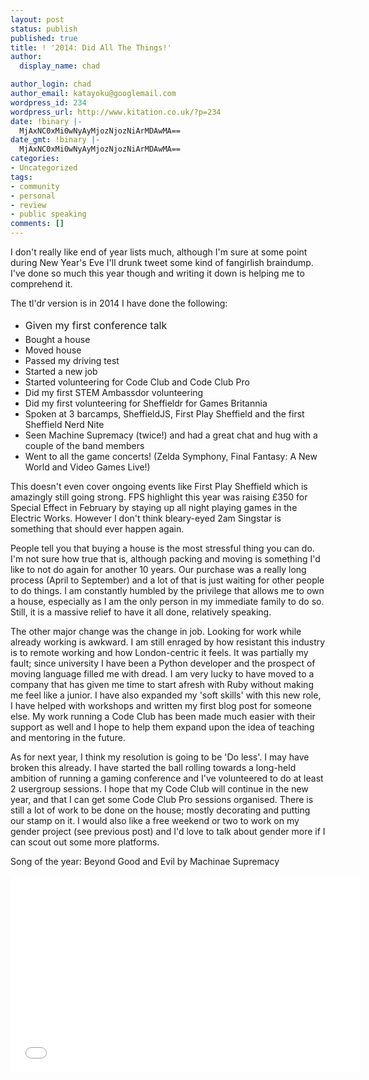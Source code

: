 ```yaml
---
layout: post
status: publish
published: true
title: ! '2014: Did All The Things!'
author:
  display_name: chad

author_login: chad
author_email: katayoku@googlemail.com
wordpress_id: 234
wordpress_url: http://www.kitation.co.uk/?p=234
date: !binary |-
  MjAxNC0xMi0wNyAyMjozNjozNiArMDAwMA==
date_gmt: !binary |-
  MjAxNC0xMi0wNyAyMjozNjozNiArMDAwMA==
categories:
- Uncategorized
tags:
- community
- personal
- review
- public speaking
comments: []
---
```

<p>I don't really like end of year lists much, although I'm sure at some point during New Year's Eve I'll drunk tweet some kind of fangirlish braindump. I've done so much this year though and writing it down is helping me to comprehend it.</p>
<p>The tl'dr version is in 2014 I have done the following:</p>
<ul>
<li><span style="line-height: 1.714285714; font-size: 1rem;">Given my first conference talk</span></li>
<li>Bought a house</li>
<li>Moved house</li>
<li>Passed my driving test</li>
<li>Started a new job</li>
<li>Started volunteering for Code Club and Code Club Pro</li>
<li>Did my first STEM Ambassdor volunteering</li>
<li>Did my first volunteering for Sheffieldr for Games Britannia</li>
<li>Spoken at 3 barcamps, SheffieldJS, First Play Sheffield and the first Sheffield Nerd Nite</li>
<li>Seen Machine Supremacy (twice!) and had a great chat and hug with a couple of the band members</li>
<li>Went to all the game concerts! (Zelda Symphony, Final Fantasy: A New World and Video Games Live!)</li>
</ul>
<p>This doesn't even cover ongoing events like First Play Sheffield which is amazingly still going strong. FPS highlight this year was raising £350 for Special Effect in February by staying up all night playing games in the Electric Works. However I don't think bleary-eyed 2am Singstar is something that should ever happen again.</p>
<p>People tell you that buying a house is the most stressful thing you can do. I'm not sure how true that is, although packing and moving is something I'd like to not do again for another 10 years. Our purchase was a really long process (April to September) and a lot of that is just waiting for other people to do things. I am constantly humbled by the privilege that allows me to own a house, especially as I am the only person in my immediate family to do so. Still, it is a massive relief to have it all done, relatively speaking.</p>
<p>The other major change was the change in job. Looking for work while already working is awkward. I am still enraged by how resistant this industry is to remote working and how London-centric it feels. It was partially my fault; since university I have been a Python developer and the prospect of moving language filled me with dread. I am very lucky to have moved to a company that has given me time to start afresh with Ruby without making me feel like a junior. I have also expanded my 'soft skills' with this new role, I have helped with workshops and written my first blog post for someone else. My work running a Code Club has been made much easier with their support as well and I hope to help them expand upon the idea of teaching and mentoring in the future.</p>
<p>As for next year, I think my resolution is going to be 'Do less'. I may have broken this already. I have started the ball rolling towards a long-held ambition of running a gaming conference and I've volunteered to do at least 2 usergroup sessions. I hope that my Code Club will continue in the new year, and that I can get some Code Club Pro sessions organised. There is still a lot of work to be done on the house; mostly decorating and putting our stamp on it. I would also like a free weekend or two to work on my gender project (see previous post) and I'd love to talk about gender more if I can scout out some more platforms.</p>
<p>Song of the year: Beyond Good and Evil by Machinae Supremacy</p>
<p><iframe src="//www.youtube.com/embed/wHhP8HaZbqQ" height="315" width="560" allowfullscreen="" frameborder="0"></iframe></p>
